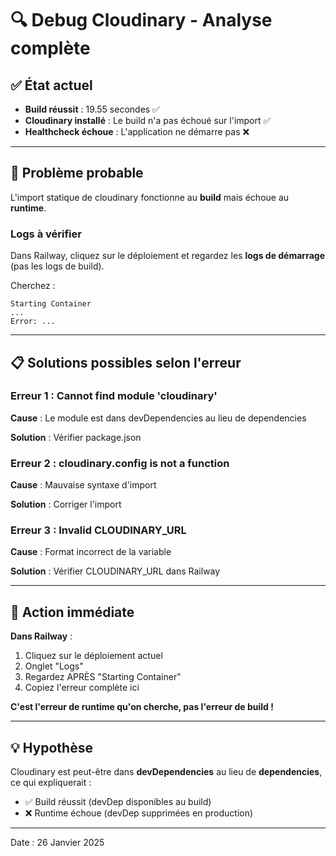 # 🔍 Debug Cloudinary - Analyse complète

## ✅ État actuel

- **Build réussit** : 19.55 secondes ✅
- **Cloudinary installé** : Le build n'a pas échoué sur l'import ✅
- **Healthcheck échoue** : L'application ne démarre pas ❌

---

## 🐛 Problème probable

L'import statique de cloudinary fonctionne au **build** mais échoue au **runtime**.

### Logs à vérifier

Dans Railway, cliquez sur le déploiement et regardez les **logs de démarrage** (pas les logs de build).

Cherchez :
```
Starting Container
...
Error: ...
```

---

## 📋 Solutions possibles selon l'erreur

### Erreur 1 : Cannot find module 'cloudinary'

**Cause** : Le module est dans devDependencies au lieu de dependencies

**Solution** : Vérifier package.json

### Erreur 2 : cloudinary.config is not a function

**Cause** : Mauvaise syntaxe d'import

**Solution** : Corriger l'import

### Erreur 3 : Invalid CLOUDINARY_URL

**Cause** : Format incorrect de la variable

**Solution** : Vérifier CLOUDINARY_URL dans Railway

---

## 🔧 Action immédiate

**Dans Railway** :

1. Cliquez sur le déploiement actuel
2. Onglet "Logs" 
3. Regardez APRÈS "Starting Container"
4. Copiez l'erreur complète ici

**C'est l'erreur de runtime qu'on cherche, pas l'erreur de build !**

---

## 💡 Hypothèse

Cloudinary est peut-être dans **devDependencies** au lieu de **dependencies**, ce qui expliquerait :
- ✅ Build réussit (devDep disponibles au build)
- ❌ Runtime échoue (devDep supprimées en production)

---

Date : 26 Janvier 2025
